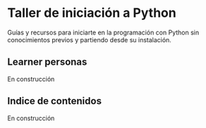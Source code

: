 # Taller de iniciación a Python

Guías y recursos para iniciarte en la programación con Python sin conocimientos previos y partiendo desde su instalación.

## Learner personas
En construcción

## Indice de contenidos
En construcción
